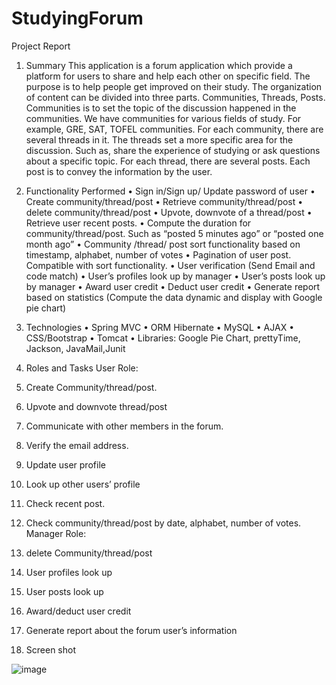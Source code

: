 # StudyingForum
Project Report

1.	Summary
This application is a forum application which provide a platform for users to share and help each other on specific field. The purpose is to help people get improved on their study. The organization of content can be divided into three parts. Communities, Threads, Posts. Communities is to set the topic of the discussion happened in the communities. We have communities for various fields of study. For example, GRE, SAT, TOFEL communities.  For each community, there are several threads in it. The threads set a more specific area for the discussion. Such as, share the experience of studying or ask questions about a specific topic. For each thread, there are several posts. Each post is to convey the information by the user.
2.	Functionality Performed
•	Sign in/Sign up/ Update password of user
•	Create community/thread/post
•	Retrieve community/thread/post
•	delete community/thread/post
•	Upvote, downvote of a thread/post
•	Retrieve user recent posts.
•	Compute the duration for community/thread/post. Such as “posted 5 minutes ago” or “posted one month ago”
•	Community /thread/ post sort functionality based on timestamp, alphabet, number of votes 
•	Pagination of user post. Compatible with sort functionality.
•	User verification (Send Email and code match)
•	User’s profiles look up by manager
•	User’s posts look up by manager
•	Award user credit
•	Deduct user credit
•	Generate report based on statistics (Compute the data dynamic and display with Google pie chart)
3.	Technologies
•	Spring MVC
•	ORM Hibernate
•	MySQL
•	AJAX
•	CSS/Bootstrap
•	Tomcat
•	Libraries: Google Pie Chart, prettyTime, Jackson, JavaMail,Junit




4.	Roles and Tasks
User Role: 
1.	Create Community/thread/post.
2.	Upvote and downvote thread/post
3.	Communicate with other members in the forum.
4.	Verify the email address.
5.	Update user profile
6.	Look up other users’ profile
7.	Check recent post.
8.	Check community/thread/post by date, alphabet, number of votes.
Manager Role:
1.	delete Community/thread/post
2.	User profiles look up
3.	User posts look up
4.	Award/deduct user credit
5.	Generate report about the forum user’s information
5.	Screen shot

 


 


 

 






 
 


 


 

 

 



![image](https://user-images.githubusercontent.com/71201297/116634846-356dac80-a92b-11eb-993a-83bdbcf0d9d8.png)

